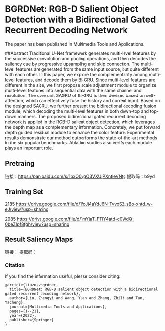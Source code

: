 # BGRDNet: RGB-D Salient Object Detection with a Bidirectional Gated Recurrent Decoding Network
The paper has been published in Multimedia Tools and Applications.

##Abstract
Traditional U-Net framework generates multi-level features by the successive convolution and pooling operations, and then decodes the saliency cue by progressive upsampling and skip connection. The multi-level features are generated from the same input source, but quite different with each other. In this paper, we explore the complementarity among multi-level features, and decode them by Bi-GRU. Since multi-level features are different in the size, we first propose scale adjustment module to organize multi-level features into sequential data with the same channel and resolution. The core unit SAGRU of Bi-GRU is then devised based on self-attention, which can effectively fuse the history and current input. Based on the designed SAGRU, we further present the bidirectional decoding fusion module,
which decoding the multi-level features in both down-top and top-down manners. The proposed bidirectional gated recurrent decoding network is applied in the RGB-D salient object detection, which leverages the depth map as a complementary information. Concretely, we put forward depth guided residual module to enhance the color feature. Experimental results demonstrate our method outperforms the state-of-the-art methods in the six popular benchmarks. Ablation studies also verify each module plays an important role.

## Pretraing 

链接：https://pan.baidu.com/s/1bxO0ygO3VXUjPXntleVNtg 
提取码：b9yd 



## Training Set
2185
https://drive.google.com/file/d/1fcJj4aYdJ6N-TvvxSZ_sBo-xhtd_w-eJ/view?usp=sharing


2985
https://drive.google.com/file/d/1mYjaT_FTlY4atd-c0WdQ-0beZIpf8fgh/view?usp=sharing

##  Result Saliency Maps
链接：
提取码： 



### Citation

If you find the information useful, please consider citing:

```
@article{liu2022bgrdnet,
  title={BGRDNet: RGB-D salient object detection with a bidirectional gated recurrent decoding network},
  author={Liu, Zhengyi and Wang, Yuan and Zhang, Zhili and Tan, Yacheng},
  journal={Multimedia Tools and Applications},
  pages={1--21},
  year={2022},
  publisher={Springer}
}
```
